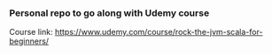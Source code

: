 ### Personal repo to go along with Udemy course
Course link: https://www.udemy.com/course/rock-the-jvm-scala-for-beginners/